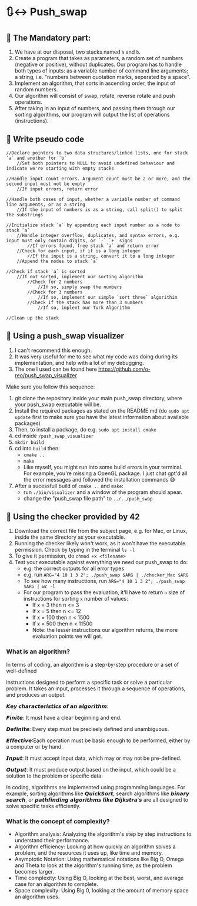 # 🔃↔️ Push_swap

  
## 🔷 The Mandatory part:
1. We have at our disposal, two stacks named `a` and `b`.
2. Create a program that takes as parameters, a random set of numbers (negative or positive), without duplicates. Our program has to handle both types of inputs: as a variable number of command line arguments; a string, i.e. "numbers between quotation marks, seperated by a space".
3. Implement an algorithm, that sorts in ascending order, the input of random numbers.
4. Our algorithm will consist of swap, rotate, reverse rotate and push operations. 
5. After taking in an input of numbers, and passing them through our sorting algorithms, our program will output the list of operations (instructions). 


## 🔷 Write pseudo code
```
//Declare pointers to two data structures/linked lists, one for stack `a` and another for `b`
	//Set both pointers to NULL to avoid undefined behaviour and indicate we're starting with empty stacks

//Handle input count errors. Argument count must be 2 or more, and the second input must not be empty
	//If input errors, return error

//Handle both cases of input, whether a variable number of command line arguments, or as a string
	//If the input of numbers is as a string, call split() to split the substrings

//Initialize stack `a` by appending each input number as a node to stack `a`
	//Handle integer overflow, duplicates, and syntax errors, e.g. input must only contain digits, or `-` `+` signs
		//If errors found, free stack `a` and return error
	//Check for each input, if it is a long integer
		//If the input is a string, convert it to a long integer 
	//Append the nodes to stack `a`

//Check if stack `a` is sorted
	//If not sorted, implement our sorting algorithm 
		//Check for 2 numbers
			//If so, simply swap the numbers
		//Check for 3 numbers
			//If so, implement our simple `sort three` algorithim
		//Check if the stack has more than 3 numbers
			//If so, implent our Turk Algorithm

//Clean up the stack
```

## 🔷 Using a push_swap visualizer
1. I can't recommend this enough. 
2. It was very useful for me to see what my code was doing during its implementation, and help with a lot of my debugging. 
3. The one I used can be found here https://github.com/o-reo/push_swap_visualizer

Make sure you follow this sequence:
1. git clone the repository inside your main push_swap directory, where your push_swap executable will be. 
2. Install the required packages as stated on the README.md (do `sudo apt update` first to make sure you have the latest information about available packages)
3. Then, to install a package, do e.g. `sudo apt install cmake`
4. cd inside `/push_swap_visualizer` 
5. `mkdir build`
6. cd into `build` then:
	- `cmake ..`
	- `make`
	- Like myself, you might run into some build errors in your terminal. For example, you're missing a OpenGL package. I just chat gpt'd all the error messages and followed the installation commands 😅
7. After a sucessfull build of `cmake ..` and `make`:
	- run `./bin/visualizer` and a window of the program should apear. 
	- change the "push_swap file path" to `../../push_swap`


## 🔷 Using the checker provided by 42
1. Download the correct file from the subject page, e.g. for Mac, or Linux, inside the same directory as your executable.
2. Running the checker likely won't work, as it won't have the executable permission. Check by typing in the terminal `ls -l`
3. To give it permission, do `chmod +x <filename>`
4. Test your executable against everything we need our push_swap to do:
	- e.g. the correct outputs for all error types
	- e.g. run `ARG="4 10 1 3 2"; ./push_swap $ARG | ./checker_Mac $ARG `
	- To see how many instructions, run `ARG="4 10 1 3 2"; ./push_swap $ARG | wc -l`
	- For our program to pass the evaluation, it'll have to return `n` size of instructions for sorting `x` number of values:
		- If x = 3 then n <= 3
		- If x = 5 then n <= 12
		- If x = 100 then n < 1500
		- If x = 500 then n < 11500
		- Note: the lesser instructions our algorithm returns, the more evaluation points we will get.


### What is an algorithm?

In terms of coding, an algorithm is a step-by-step procedure or a set of well-defined 

instructions designed to perform a specific task or solve a particular problem. It takes an input, processes it through a sequence of operations, and produces an output.

𝙆𝙚𝙮 𝙘𝙝𝙖𝙧𝙖𝙘𝙩𝙚𝙧𝙞𝙨𝙩𝙞𝙘𝙨 𝙤𝙛 𝙖𝙣 𝙖𝙡𝙜𝙤𝙧𝙞𝙩𝙝𝙢:

𝙁𝙞𝙣𝙞𝙩𝙚: It must have a clear beginning and end.

𝘿𝙚𝙛𝙞𝙣𝙞𝙩𝙚: Every step must be precisely defined and unambiguous.

 𝙀𝙛𝙛𝙚𝙘𝙩𝙞𝙫𝙚:Each operation must be basic enough to be performed, either by a computer or by hand.

𝙄𝙣𝙥𝙪𝙩: It must accept input data, which may or may not be pre-defined.

𝙊𝙪𝙩𝙥𝙪𝙩: It must produce output based on the input, which could be a solution to the problem or specific data.

In coding, algorithms are implemented using programming languages. For example, sorting algorithms like 𝙌𝙪𝙞𝙘𝙠𝙎𝙤𝙧𝙩,
search algorithms like 𝙗𝙞𝙣𝙖𝙧𝙮 𝙨𝙚𝙖𝙧𝙘𝙝, or 𝙥𝙖𝙩𝙝𝙛𝙞𝙣𝙙𝙞𝙣𝙜 𝙖𝙡𝙜𝙤𝙧𝙞𝙩𝙝𝙢𝙨 𝙡𝙞𝙠𝙚 𝘿𝙞𝙟𝙠𝙨𝙩𝙧𝙖'𝙨 are all designed to solve specific tasks efficiently.

### What is the concept of complexity?
- Algorithm analysis: 
	Analyzing the algorithm's step by step instructions to understand their performance.
- Algorithm efficiency:
	Looking at how quickly an algorithm solves a problem, and the resources it uses up, like time and memory.
- Asymptotic Notation: 
	Using mathematical notations like Big O, Omega and Theta to look at the algorithm's running time, as the problem becomes larger.
- Time complexity:
	Using Big O, looking at the best, worst, and average case for an algorithm to complete.
- Space complexity:
	Using Big 0, looking at the amount of memory space an algorithm uses.
